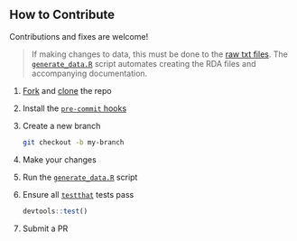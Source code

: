## How to Contribute
Contributions and fixes are welcome!

> If making changes to data, this must be done to the [raw txt files](/data-raw/corpus/). The [`generate_data.R`](/data-raw/generate_data.R) script automates creating the RDA files and accompanying documentation.

1. [Fork](https://docs.github.com/en/pull-requests/collaborating-with-pull-requests/working-with-forks/fork-a-repo) and [clone](https://docs.github.com/en/repositories/creating-and-managing-repositories/cloning-a-repository) the repo

1. Install the [`pre-commit` hooks](https://pre-commit.com/#install)

1. Create a new branch
    ```bash
    git checkout -b my-branch
    ```

1. Make your changes

1. Run the [`generate_data.R`](/data-raw/generate_data.R) script

1. Ensure all [`testthat`](https://testthat.r-lib.org/) tests pass
    ```R
    devtools::test()
    ```

1. Submit a PR
